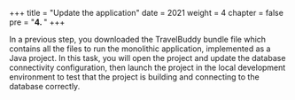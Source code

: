 +++
title = "Update the application"
date = 2021
weight = 4
chapter = false
pre = "<b>4. </b>"
+++

In a previous step, you downloaded the TravelBuddy bundle file which contains all the files to run the monolithic application, implemented as a Java project. In this task, you will open the project and update the database connectivity configuration, then launch the project in the local development environment to test that the project is building and connecting to the database correctly.